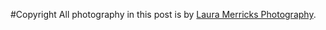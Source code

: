 #Copyright
All photography in this post is by [Laura Merricks Photography](http://lauramerricksphotography.com/).